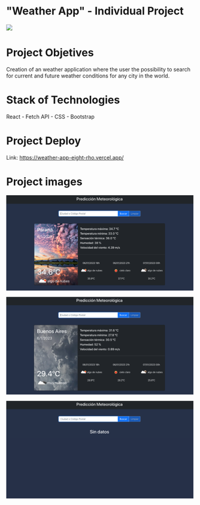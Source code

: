 # "Weather App" - Individual Project

<p align='left'>
    <img src='https://www.lifeder.com/wp-content/uploads/2021/10/clima-tipos.jpg' width=400px</img>
</p>

# Project Objetives
Creation of an weather application where the user the possibility to search for current and future weather conditions for any city in the world.

# Stack of Technologies

React - Fetch API - CSS - Bootstrap

# Project Deploy

Link: https://weather-app-eight-rho.vercel.app/

# Project images

<kbd>
<img src="https://github.com/micaelpicco/weather-app/blob/main/weather-app/public/Captura%20de%20Pantalla%202023-01-06%20a%20la(s)%2011.36.31.png" width=500 align="center"
 />
 </kbd>
<br></br>

<kbd>
 <img src="https://github.com/micaelpicco/weather-app/blob/main/weather-app/public/Captura%20de%20Pantalla%202023-01-06%20a%20la(s)%2011.36.46.png" width=500 align="center"
 />
 </kbd>
<br></br>

<kbd>
 <img src="https://github.com/micaelpicco/weather-app/blob/main/weather-app/public/Captura%20de%20Pantalla%202023-01-06%20a%20la(s)%2011.36.17.png" width=500 align="center"
 />
 </kbd>


